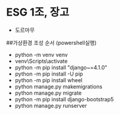 # ESG 1조, 장고

* 도르마무

##가상환경 조성 순서 (powershell실행)

* python -m venv venv
* venv\Scripts\activate
* python -m pip install "django~=4.1.0"
* python -m pip install -U pip
* python -m pip install wheel
* python manage.py makemigrations
* python manage.py migrate
* python -m pip install django-bootstrap5
* python manage.py runserver

